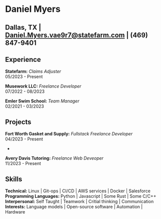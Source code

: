 Daniel Myers
============
Dallas, TX |
Daniel.Myers.vae9r7@statefarm.com |
(469) 847-9401
----------------------------------------

Experience
----------------------------------------

**Statefarm:** *Claims Adjuster* </br> 05/2023 - Present

**Musework LLC:** *Freelance Developer* </br> 07/2022 - 08/2023

**Emler Swim School:** *Team Manager* </br> 02/2021 - 03/2023

Projects
----------------------------------------

**Fort Worth Gasket and Supply:** *Fullstack Freelance Developer* </br> 04/2023 - Present

* 

**Avery Davis Tutoring:** *Freelance Web Deveoper* </br> 11/2023 - Present

Skills
----------------------------------------

**Technical:** Linux | Git-ops | CI/CD | AWS services | Docker | Salesforce</br>
**Programming Languages:** Python | Javascript | Some Rust | Some C/C++</br>
**Interpersonal:** Self Taught | Teamwork | Critial thinking | Communication</br>
**Interests:** Language models | Open-source software | Automation | Hardware</br>